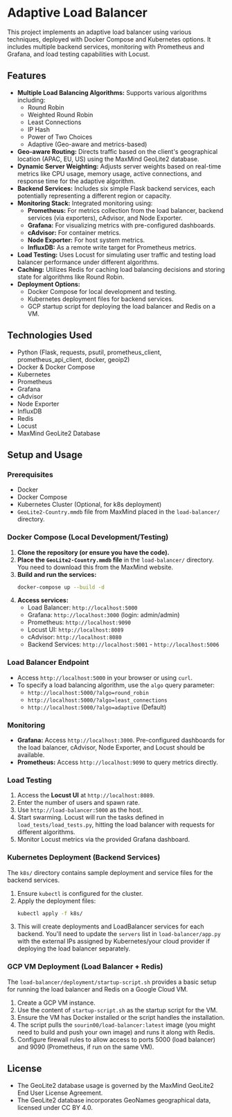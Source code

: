 # Adaptive Load Balancer

This project implements an adaptive load balancer using various techniques, deployed with Docker Compose and Kubernetes options. It includes multiple backend services, monitoring with Prometheus and Grafana, and load testing capabilities with Locust.

## Features

* **Multiple Load Balancing Algorithms:** Supports various algorithms including:
    * Round Robin
    * Weighted Round Robin
    * Least Connections
    * IP Hash
    * Power of Two Choices
    * Adaptive (Geo-aware and metrics-based)
* **Geo-aware Routing:** Directs traffic based on the client's geographical location (APAC, EU, US) using the MaxMind GeoLite2 database.
* **Dynamic Server Weighting:** Adjusts server weights based on real-time metrics like CPU usage, memory usage, active connections, and response time for the adaptive algorithm.
* **Backend Services:** Includes six simple Flask backend services, each potentially representing a different region or capacity.
* **Monitoring Stack:** Integrated monitoring using:
    * **Prometheus:** For metrics collection from the load balancer, backend services (via exporters), cAdvisor, and Node Exporter.
    * **Grafana:** For visualizing metrics with pre-configured dashboards.
    * **cAdvisor:** For container metrics.
    * **Node Exporter:** For host system metrics.
    * **InfluxDB:** As a remote write target for Prometheus metrics.
* **Load Testing:** Uses Locust for simulating user traffic and testing load balancer performance under different algorithms.
* **Caching:** Utilizes Redis for caching load balancing decisions and storing state for algorithms like Round Robin.
* **Deployment Options:**
    * Docker Compose for local development and testing.
    * Kubernetes deployment files for backend services.
    * GCP startup script for deploying the load balancer and Redis on a VM.

## Technologies Used
* Python (Flask, requests, psutil, prometheus_client, prometheus_api_client, docker, geoip2)
* Docker & Docker Compose
* Kubernetes
* Prometheus
* Grafana
* cAdvisor
* Node Exporter
* InfluxDB
* Redis
* Locust
* MaxMind GeoLite2 Database

## Setup and Usage

### Prerequisites

* Docker
* Docker Compose
* Kubernetes Cluster (Optional, for k8s deployment)
* `GeoLite2-Country.mmdb` file from MaxMind placed in the `load-balancer/` directory.

### Docker Compose (Local Development/Testing)

1.  **Clone the repository (or ensure you have the code).**
2.  **Place the `GeoLite2-Country.mmdb` file** in the `load-balancer/` directory. You need to download this from the MaxMind website.
3.  **Build and run the services:**
    ```bash
    docker-compose up --build -d
    ```
4.  **Access services:**
    * Load Balancer: `http://localhost:5000`
    * Grafana: `http://localhost:3000` (login: admin/admin)
    * Prometheus: `http://localhost:9090`
    * Locust UI: `http://localhost:8089`
    * cAdvisor: `http://localhost:8080`
    * Backend Services: `http://localhost:5001` - `http://localhost:5006`

### Load Balancer Endpoint

* Access `http://localhost:5000` in your browser or using `curl`.
* To specify a load balancing algorithm, use the `algo` query parameter:
    * `http://localhost:5000/?algo=round_robin`
    * `http://localhost:5000/?algo=least_connections`
    * `http://localhost:5000/?algo=adaptive` (Default)

### Monitoring
* **Grafana:** Access `http://localhost:3000`. Pre-configured dashboards for the load balancer, cAdvisor, Node Exporter, and Locust should be available.
* **Prometheus:** Access `http://localhost:9090` to query metrics directly.

### Load Testing

1.  Access the **Locust UI** at `http://localhost:8089`.
2.  Enter the number of users and spawn rate.
3.  Use `http://load-balancer:5000` as the host.
4.  Start swarming. Locust will run the tasks defined in `load_tests/load_tests.py`, hitting the load balancer with requests for different algorithms.
5.  Monitor Locust metrics via the provided Grafana dashboard.

### Kubernetes Deployment (Backend Services)

The `k8s/` directory contains sample deployment and service files for the backend services.

1.  Ensure `kubectl` is configured for the cluster.
2.  Apply the deployment files:
    ```bash
    kubectl apply -f k8s/
    ```
3.  This will create deployments and LoadBalancer services for each backend. You'll need to update the `servers` list in `load-balancer/app.py` with the external IPs assigned by Kubernetes/your cloud provider if deploying the load balancer separately.

### GCP VM Deployment (Load Balancer + Redis)

The `load-balancer/deployment/startup-script.sh` provides a basic setup for running the load balancer and Redis on a Google Cloud VM.
1.  Create a GCP VM instance.
2.  Use the content of `startup-script.sh` as the startup script for the VM.
3.  Ensure the VM has Docker installed or the script handles the installation.
4.  The script pulls the `sourin00/load-balancer:latest` image (you might need to build and push your own image) and runs it along with Redis.
5.  Configure firewall rules to allow access to ports 5000 (load balancer) and 9090 (Prometheus, if run on the same VM).

## License

* The GeoLite2 database usage is governed by the MaxMind GeoLite2 End User License Agreement.
* The GeoLite2 database incorporates GeoNames geographical data, licensed under CC BY 4.0.
